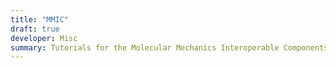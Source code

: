 ```yaml
---
title: "MMIC"
draft: true
developer: Misc
summary: Tutorials for the Molecular Mechanics Interoperable Components project
---
```

